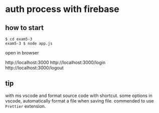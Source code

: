 # auth process with firebase

## how to start

```
$ cd exam5-3
exam5-3 $ node app.js
```

open in browser

http://localhost:3000
http://localhost:3000/login
http://localhost:3000/logout

## tip

with ms vscode and format source code with shortcut.
some options in vscode, automatically format a file when saving file.
commended to use `Prettier` extension.

